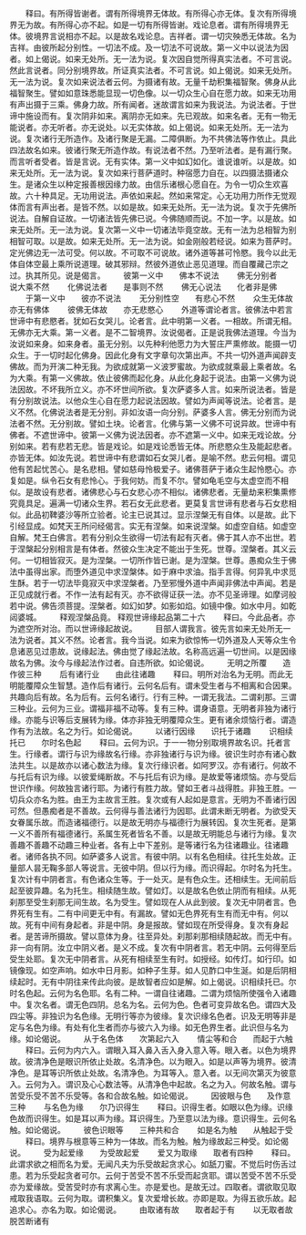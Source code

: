 <!-- { "loadSidebar": true } -->
　　释曰。有所得皆谢者。谓有所得境界无体故。有所得心亦无体。复次有所得境界无为故。有所得心亦不起。如是一切有所得皆谢。戏论息者。谓有所得境界无体。彼境界言说相亦不起。以是故名戏论息。吉祥者。谓一切灾殃悉无体故。名为吉祥。由彼所起分别性。一切法不成。及一切法不可说故。第一义中以说法为因者。如上偈说。如来无处所。无一法为说。复次因自觉所得真实法者。不可言说。然此言说者。同分别境界故。所证真实法者。不可言说。如上偈说。如来无处所。无一法为说。复次如来说法者云何。为摄诸有故。无量千劫积集福智聚。佛身从此福智聚生。譬如如意珠悉能显现一切色像。以一切众生心自在愿力故。如来无功用有声出摄于三乘。佛身力故。所有闻者。迷故谓言如来为我说法。为说法者。于世谛中施设而有。复次阴非如来。离阴亦无如来。先已观故。如来名者。无有一物无能说者。亦无听者。亦无说处。以无实体故。如上偈说。如来无处所。无一法为说。复次诸行无所造作。及诸行聚是无漏。二障俱断。为不共佛法等作依止。具此四法故名如来。彼诸行聚无所造作故。有说法者不然。乃至听法者。是有漏行聚。而言听者受者。皆是言说。无有实体。第一义中如幻如化。谁说谁听。以是故。如来无处所。无一法为说。复次如来行菩萨道时。种宿愿力自在。以四摄法摄诸众生。是诸众生以种定报善根因缘力故。由信乐诸根心愿自在。为令一切众生欢喜故。六十种具足。无功用说法。声依如来起。然如来常定。心无功用力所作无觉观体而言有声出者。是皆不然。以如是故。如来无处所。无一法为说。复次于先佛所说法。自解自证故。一切诸法皆先佛已说。今佛随顺而说。不加一字。以是故。如来无处所。无一法为说。复次第一义中一切诸法毕竟空故。无有一法为总相智为别相智可取。以是故。如来无处所。无一法为说。如金刚般若经说。如来为菩萨时。定光佛边无一法可受。何以故。不可取不可说故。诸外道等甚可怜愍。我今以此无体自体空最上乘所说道理。破其邪辩。然彼外道依止恶见道理。而自覆藏己宗之过。执其所见。说是偈言。
　　彼第一义中　　佛本不说法
　　佛无分别者　　说大乘不然
　　化佛说法者　　是事则不然
　　佛无心说法　　化者非是佛
　　于第一义中　　彼亦不说法
　　无分别性空　　有悲心不然
　　众生无体故　　亦无有佛体
　　彼佛无体故　　亦无悲愍心
　　外道等谓论者言。彼佛法中若言世谛中有悲愍者。犹如石女哭儿。论者言。此中明第一义者。一相故。所谓无相。无佛亦无大乘。第一义者。是不二智境界。汝说偈者。正是说我佛法道理。今当为汝说如来身。如来身者。虽无分别。以先种利他愿力为大誓庄严熏修故。能摄一切众生。于一切时起化佛身。因此化身有文字章句次第出声。不共一切外道声闻辟支佛故。而为开演二种无我。为欲成就第一义波罗蜜故。为欲成就乘最上乘者故。名为大乘。有第一义佛故。依止彼佛而起化身。从此化身起于说法。由第一义佛为说法因故。不坏我所立义。亦不坏世间所欲。复次萨婆多人言。如来所说法者。皆是有分别故说法。以他众生心自在愿力起说法因故。譬如为声闻等说法。论者言。是义不然。化佛说法者是无分别。非如汝语一向分别。萨婆多人言。佛无分别而为说法者不然。无分别故。譬如土块。论者言。化佛与第一义佛不可说异故。世谛中有佛者。不遮世谛中。彼第一义佛为说法因者。亦不遮第一义中。如来无戏论故。分别如来。若有悲若无悲。皆是戏论。如是戏论悉皆无体。所悲愍众生及能起悲者。亦皆无体。如汝先说。若世谛中有悲谓如石女哭儿者。是喻不然。悲云何相。谓见他有苦起忧苦心。是名悲相。譬如慈母怜极爱子。诸佛菩萨于诸众生起怜愍心。亦复如是。纵令石女有悲怜心。于我何妨。而复不尔。譬如龟毛空与太虚空而不相似。是故设有悲者。诸佛悲心与石女悲心亦不相似。诸佛悲者。无量劫来积集熏修究竟具足。遍满一切诸众生界。若石女无此悲者。更莫复言世谛有悲者与石女悲相似。此品初鞞婆沙等所立验者。论主已说其过。显示涅槃无有自体。以是故。此下引经显成。如梵天王所问经偈言。实无有涅槃。如来说涅槃。如虚空自结。如虚空自解。梵王白佛言。若有分别众生欲得一切法有起有灭者。佛于其人亦不出世。若于涅槃起分别相言是有体者。然彼众生决定不能出于生死。世尊。涅槃者。其义云何。一切相皆寂灭。是为涅槃。一切所作皆已谢。是为涅槃。世尊。愚痴众生于佛法中虽得出家。而堕外道见中求涅槃体。如于麻中求油。指手言得。何异乳中求觅生酥。若于一切法毕竟寂灭中求涅槃者。乃至邪慢外道中声闻非佛法中声闻。若是正见成就行者。不作一法有起有灭。亦不欲得证获一法。亦不见圣谛理。如摩诃般若中说。佛告须菩提。涅槃者。如幻如梦。如影如焰。如镜中像。如水中月。如乾闼婆城。
　　释观涅槃品竟。
释观世谛缘起品第二十六
　　释曰。今此品者。亦为遮空所对治。而以世谛缘起故说。
　　目部人谓我言。彼先言如来无处所无一法为说者。其义不然。论者言。我今当说。如来为欲惊怖一切外道及人天等众生令息诸恶见过患故。说缘起法。佛由觉了缘起法故。名称高远遍一切世间。以是因缘故名为佛。汝今与缘起法作过者。自违所欲。如论偈说。
　　无明之所覆　　造作彼三种
　　后有诸行业　　由此往诸趣
　　释曰。明所对治名为无明。而此无明能覆障众生智慧。造作后有诸行。云何名后有。谓未受生者与不相离和合因果。共趣向后有故。名为后有。云何名诸行。行有三种。一谓无我法。二谓刹那。三谓三种业。云何为三业。谓福非福不动等。复有三种。谓身语意。无明者非独为诸行缘。亦能与识等后支展转为缘。体亦非独无明覆障众生。更有诸余烦恼行者。谓造作有为法故。名之为行。如论偈说。
　　以诸行因缘　　识托于诸趣
　　识相续托已　　尔时名色起
　　释曰。云何为识。于一一物分别取境界故名识。托者言生。行缘者。谓行与识为缘故名行缘。亦非独诸行与识为缘。彼识生时亦有诸心数法共生。以是故亦以诸心数法为缘。复次行缘识者。如阿罗汉。亦有诸行。何故不与托后有识为缘。以彼爱绳断故。不与托后有识为缘。是故爱等诸烦恼。亦与受后世识作缘。何故独言诸行耶。为诸行有胜力故。譬如王者斗战得胜。非独王胜。一切兵众亦名为胜。由王为主故言王胜。复次或有人起如是意言。无明为不善诸行因可然。但愚痴者是不善故。云何得与善法诸行为因耶。此谓未断无明者。为欲受天女眷属乐故。而造诸福德行。以是故无明亦与福德行为展转因。复次生死者。是第一义不善所有福德诸行。系属生死者皆名不善。以是故无明能总与诸行为缘。复次善趣不善趣不动趣三种业者。各有上中下差别。是等诸行名为往诸趣业。往诸趣者。诸师各执不同。如萨婆多人说言。有彼中阴。以有名色相续。往托生处故。正量部人昙无鞠多部人等说言。无彼中阴。但以行为缘。而识得起。尔时名为托生。复次计有中阴者言。有色诸众生等。于一处灭。是有色众生。还相续生。无间前后起至彼异趣。名为托生。相续随生故。譬如灯。以是故名色依止阴而有相续。从死刹那至受生刹那无间生故。名为受生。譬如现在人从此到彼。复次无中阴者言。色界死有生有。二有中间更无中有。有漏故。譬如无色界死有生有而无中有。何以故。死有中间有身起者。非是中阴。身是报故。譬如现在所受得身。复次有身起者。是苦谛所摄故。譬以意体为身。往至异处。刹那刹那相续随起故。而无中有。非一向有阴。汝立中阴义者。是义不成。复次有中阴者言。若无中阴。云何得至后受生处耶。复次无中阴者言。从死有相续至生有时。如授经。如传灯。如行印。如镜像现。如空声响。如水中日月影。如种子生芽。如人见酢口中生涎。如是后阴相续起时。无有中阴往来传此向彼。是故智者应如是解。如上偈说。识相续托已。尔时名色起。云何为名色耶。名有二种。一谓自往诸趣。二谓为烦恼所使强令入诸趣中。复次名者。谓无色四阴。总名为名。云何为色。色者可变异故名色。谓四大及四尘等。非独识为名色缘。无明行等亦为彼缘。复次识缘名色者。识及无明等非是定与名色为缘。有处有化生者而亦与彼六入为缘。如无色界生者。此识但与名为缘。如论偈说。
　　从于名色体　　次第起六入
　　情尘等和合　　而起于六触
　　释曰。云何为内六入。谓眼入耳入鼻入舌入身入意入等。眼入者。以色为境界故。彼清净色是眼识所依止处故。名清净色。以为眼入。如是以声等为境界。彼清净色。是耳等识所依止处故。名清净色。为耳等入。意入者。以无间次第灭为彼意入。云何为入。谓识及心心数法等。从清净色中起故。名之为入。何故名触。谓与苦受乐受不苦不乐受等。各和合故名触。如论偈说。
　　因彼眼与色　　及作意三种
　　与名色为缘　　尔乃识得生
　　释曰。识得生者。如眼以色为缘。识缘色故而识得生。如是耳以声为缘。耳识得生。乃至意以法为缘。意识得生。云何名触。如论偈说。
　　彼色识眼等　　三种共和合
　　如是名为触　　从触起于受
　　释曰。境界与根意等三种为一体故。而名为触。触为缘故起三种受。如论偈说。
　　受为起爱缘　　为受故起爱
　　爱又为取缘　　取者有四种
　　释曰。此谓求欲之相而名为爱。无闻凡夫为乐受故起贪求心。如舐刀蜜。不觉后时伤舌过患。若为乐受起贪者可尔。云何于苦受不苦不乐受而起贪耶。谓以苦受不苦不乐受亦为爱缘故。受苦受时亦有求离心生。亦是爱也。是故无过。四取者。谓欲取见取戒取我语取。云何为取。谓积集义。复次爱增长故。亦即是取。为得五欲乐故。起追求心。亦名为取。如论偈说。
　　由取诸有故　　取者起于有
　　以无取者故　　脱苦断诸有
